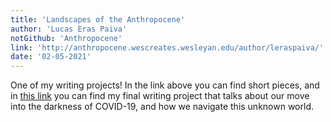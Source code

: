 ```yaml
---
title: 'Landscapes of the Anthropocene'
author: 'Lucas Eras Paiva'
notGithub: 'Anthropocene'
link: 'http://anthropocene.wescreates.wesleyan.edu/author/leraspaiva/'
date: '02-05-2021'
---
```


One of my writing projects! In the link above you can find short pieces, and in
[this link](http://anthropocene.wescreates.wesleyan.edu/lucas-eras/) you can
find my final writing project that talks about our move into the darkness of
COVID-19, and how we navigate this unknown world. 
